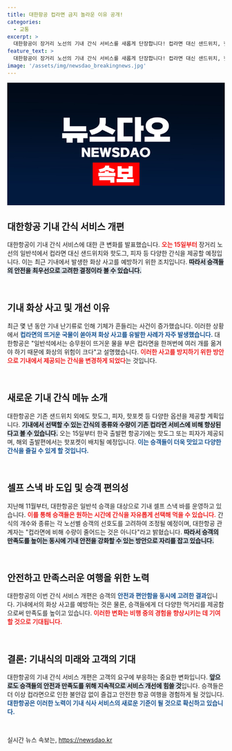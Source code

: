 ```yaml
---
title: 대한항공 컵라면 금지 놀라운 이유 공개!
categories:
  - 교통
excerpt: >
  대한항공이 장거리 노선의 기내 간식 서비스를 새롭게 단장합니다! 컵라면 대신 샌드위치, 핫도그 등 다양한 간식이 제공되며, 승객 안전을 고려한 변화가 주목받고 있습니다. 15일부터 시작되는 이 서비스, 놓치지 마세요!
feature_text: >
  대한항공이 장거리 노선의 기내 간식 서비스를 새롭게 단장합니다! 컵라면 대신 샌드위치, 핫도그 등 다양한 간식이 제공되며, 승객 안전을 고려한 변화가 주목받고 있습니다. 15일부터 시작되는 이 서비스, 놓치지 마세요!
image: '/assets/img/newsdao_breakingnews.jpg'
---
```


<p><img src="/assets/img/newsdao_breakingnews.jpg" alt="implanttips 속보" /></p>

<h2 data-ke-size="size26">대한항공 기내 간식 서비스 개편</h2>

<p>대한항공이 기내 간식 서비스에 대한 큰 변화를 발표했습니다. <b><span style="color: #ee2323;">오는 15일부터</span></b> 장거리 노선의 일반석에서 컵라면 대신 샌드위치와 핫도그, 피자 등 다양한 간식을 제공할 예정입니다. 이는 최근 기내에서 발생한 화상 사고를 예방하기 위한 조치입니다. <b><span style="background-color: #21538527;">따라서 승객들의 안전을 최우선으로 고려한 결정이라 볼 수 있습니다.</span></b></p>

<p data-ke-size="size16">&nbsp;</p>

<h2 data-ke-size="size26">기내 화상 사고 및 개선 이유</h2>

<p>최근 몇 년 동안 기내 난기류로 인해 기체가 흔들리는 사건이 증가했습니다. 이러한 상황에서 <b><span style="color: #1a5490;">컵라면의 뜨거운 국물이 쏟아져 화상 사고를 유발한 사례가 자주 발생했습니다.</span></b> 대한항공은 "일반석에서는 승무원이 뜨거운 물을 부은 컵라면을 한꺼번에 여러 개를 옮겨야 하기 때문에 화상의 위험이 크다"고 설명했습니다. <b><span style="color: #ee2323;">이러한 사고를 방지하기 위한 방안으로 기내에서 제공되는 간식을 변경하게 되었다</span></b>는 것입니다.</p>

<p data-ke-size="size16">&nbsp;</p>

<h2 data-ke-size="size26">새로운 기내 간식 메뉴 소개</h2>

<p>대한항공은 기존 샌드위치 외에도 핫도그, 피자, 핫포켓 등 다양한 옵션을 제공할 계획입니다. <b><span style="background-color: #21538527;">기내에서 선택할 수 있는 간식의 종류와 수량이 기존 컵라면 서비스에 비해 향상된다고 볼 수 있습니다.</span></b> 오는 15일부터 한국 출발편 항공기에는 핫도그 또는 피자가 제공되며, 해외 출발편에서는 핫포켓이 배치될 예정입니다. <b><span style="color: #1a5490;">이는 승객들이 더욱 맛있고 다양한 간식을 즐길 수 있게 할 것입니다.</span></b></p>

<p data-ke-size="size16">&nbsp;</p>

<h2 data-ke-size="size26">셀프 스낵 바 도입 및 승객 편의성</h2>

<p>지난해 11월부터, 대한항공은 일반석 승객을 대상으로 기내 셀프 스낵 바를 운영하고 있습니다. <b><span style="color: #ee2323;">이를 통해 승객들은 원하는 시간에 간식을 자유롭게 선택해 먹을 수 있습니다.</span></b> 간식의 개수와 종류는 각 노선별 승객의 선호도를 고려하여 조정될 예정이며, 대한항공 관계자는 "컵라면에 비해 수량이 줄어드는 것은 아니다"라고 밝혔습니다. <b><span style="background-color: #21538527;">따라서 승객의 만족도를 높이는 동시에 기내 안전을 강화할 수 있는 방안으로 자리를 잡고 있습니다.</span></b></p>

<p data-ke-size="size16">&nbsp;</p>

<h2 data-ke-size="size26">안전하고 만족스러운 여행을 위한 노력</h2>

<p>대한항공의 이번 간식 서비스 개편은 승객의 <b><span style="color: #1a5490;">안전과 편안함을 동시에 고려한 결과</span></b>입니다. 기내에서의 화상 사고를 예방하는 것은 물론, 승객들에게 더 다양한 먹거리를 제공함으로써 만족도를 높이고 있습니다. <b><span style="color: #ee2323;">이러한 변화는 비행 중의 경험을 향상시키는 데 기여할 것으로 기대됩니다.</span></b></p>

<p data-ke-size="size16">&nbsp;</p>

<h2 data-ke-size="size26">결론: 기내식의 미래와 고객의 기대</h2>

<p>대한항공의 기내 간식 서비스 개편은 고객의 요구에 부응하는 중요한 변화입니다. <b><span style="background-color: #21538527;">앞으로도 승객들의 안전과 만족도를 위해 지속적으로 서비스 개선에 힘쓸 것</span></b>입니다. 승객들은 더 이상 컵라면으로 인한 불안감 없이 즐겁고 안전한 항공 여행을 경험하게 될 것입니다. <b><span style="color: #1a5490;">대한항공은 이러한 노력이 기내 식사 서비스의 새로운 기준이 될 것으로 확신하고 있습니다.</span></b></p>

<p data-ke-size="size16">&nbsp;</p>
실시간 뉴스 속보는, <a href="https://newsdao.kr" rel="dofollow">https://newsdao.kr</a>


